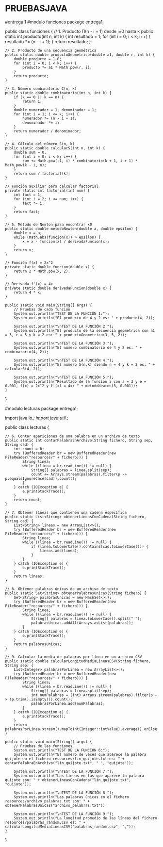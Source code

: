 # PRUEBASJAVA
#entrega 1
#modulo funciones
package entrega1;

public class funciones {
    // 1. Producto Π(n - i + 1) desde i=0 hasta k
    public static int producto(int n, int k) {
        int resultado = 1;
        for (int i = 0; i < k; i++) {
            resultado *= (n - i + 1);
        }
        return resultado;
    }

    // 2. Producto de una secuencia geométrica
    public static double productoGeometrico(double a1, double r, int k) {
        double producto = 1.0;
        for (int i = 0; i < k; i++) {
            producto *= a1 * Math.pow(r, i);
        }
        return producto;
    }

    // 3. Número combinatorio C(n, k)
    public static double combinatorio(int n, int k) {
        if (k == 0 || k == n) {
            return 1;
        }
        double numerador = 1, denominador = 1;
        for (int i = 1; i <= k; i++) {
            numerador *= (n - i + 1);
            denominador *= i;
        }
        return numerador / denominador;
    }

    // 4. Cálculo del número S(n, k)
    public static double calcularS(int n, int k) {
        double sum = 0;
        for (int i = 0; i < k; i++) {
            sum += Math.pow(-1, i) * combinatorio(k + 1, i + 1) * Math.pow(k - i, n);
        }
        return sum / factorial(k);
    }

    // Función auxiliar para calcular factorial
    private static int factorial(int num) {
        int fact = 1;
        for (int i = 2; i <= num; i++) {
            fact *= i;
        }
        return fact;
    }

    // 5. Método de Newton para encontrar x0
    public static double metodoNewton(double a, double epsilon) {
        double x = a;
        while (Math.abs(funcion(x)) > epsilon) {
            x = x - funcion(x) / derivadaFuncion(x);
        }
        return x;
    }

    // Función f(x) = 2x^2
    private static double funcion(double x) {
        return 2 * Math.pow(x, 2);
    }

    // Derivada f'(x) = 4x
    private static double derivadaFuncion(double x) {
        return 4 * x;
    }

    public static void main(String[] args) {
        // Pruebas de cada función
        System.out.println("TEST DE LA FUNCIÓN 1:");
        System.out.println("El producto de 4 y 2 es: " + producto(4, 2));
        
        System.out.println("\nTEST DE LA FUNCIÓN 2:");
        System.out.println("El producto de la secuencia geométrica con a1 = 3, r = 5 y k = 2 es: " + productoGeometrico(3, 5, 2));
        
        System.out.println("\nTEST DE LA FUNCIÓN 3:");
        System.out.println("El número combinatorio de 4 y 2 es: " + combinatorio(4, 2));
        
        System.out.println("\nTEST DE LA FUNCIÓN 4:");
        System.out.println("El número S(n,k) siendo n = 4 y k = 2 es: " + calcularS(4, 2));
        
        System.out.println("\nTEST DE LA FUNCIÓN 5:");
        System.out.println("Resultado de la función 5 con a = 3 y e = 0.001, f(x) = 2x^2 y f'(x) = 4x: " + metodoNewton(3, 0.001));
    }
}

#modulo lecturas
package entrega1;

import java.io.*;
import java.util.*;


public class lecturas {
    
    // 6. Contar apariciones de una palabra en un archivo de texto
    public static int contarPalabraEnArchivo(String fichero, String sep, String cad) {
        int count = 0;
        try (BufferedReader br = new BufferedReader(new FileReader("resources/" + fichero))) {
            String linea;
            while ((linea = br.readLine()) != null) {
                String[] palabras = linea.split(sep);
                count += Arrays.stream(palabras).filter(p -> p.equalsIgnoreCase(cad)).count();
            }
        } catch (IOException e) {
            e.printStackTrace();
        }
        return count;
    }
    
    // 7. Obtener líneas que contienen una cadena específica
    public static List<String> obtenerLineasConCadena(String fichero, String cad) {
        List<String> lineas = new ArrayList<>();
        try (BufferedReader br = new BufferedReader(new FileReader("resources/" + fichero))) {
            String linea;
            while ((linea = br.readLine()) != null) {
                if (linea.toLowerCase().contains(cad.toLowerCase())) {
                    lineas.add(linea);
                }
            }
        } catch (IOException e) {
            e.printStackTrace();
        }
        return lineas;
    }
    
    // 8. Obtener palabras únicas de un archivo de texto
    public static Set<String> obtenerPalabrasUnicas(String fichero) {
        Set<String> palabrasUnicas = new HashSet<>();
        try (BufferedReader br = new BufferedReader(new FileReader("resources/" + fichero))) {
            String linea;
            while ((linea = br.readLine()) != null) {
                String[] palabras = linea.toLowerCase().split(" ");
                palabrasUnicas.addAll(Arrays.asList(palabras));
            }
        } catch (IOException e) {
            e.printStackTrace();
        }
        return palabrasUnicas;
    }
    
    // 9. Calcular la media de palabras por línea en un archivo CSV
    public static double calcularLongitudMediaLineasCSV(String fichero, String sep) {
        List<Integer> palabrasPorLinea = new ArrayList<>();
        try (BufferedReader br = new BufferedReader(new FileReader("resources/" + fichero))) {
            String linea;
            while ((linea = br.readLine()) != null) {
                String[] palabras = linea.split(sep);
                int numPalabras = (int) Arrays.stream(palabras).filter(p -> !p.trim().isEmpty()).count();
                palabrasPorLinea.add(numPalabras);
            }
        } catch (IOException e) {
            e.printStackTrace();
        }
        return palabrasPorLinea.stream().mapToInt(Integer::intValue).average().orElse(0.0);
    }
    
    public static void main(String[] args) {
        // Pruebas de las funciones
        System.out.println("TEST DE LA FUNCIÓN 6:");
        System.out.println("El número de veces que aparece la palabra quijote en el fichero resources/lin_quijote.txt es: " + contarPalabraEnArchivo("lin_quijote.txt", " ", "quijote"));
        
        System.out.println("\nTEST DE LA FUNCIÓN 7:");
        System.out.println("Las líneas en las que aparece la palabra quijote son: " + obtenerLineasConCadena("lin_quijote.txt", "quijote"));
        
        System.out.println("\nTEST DE LA FUNCIÓN 8:");
        System.out.println("Las palabras únicas en el fichero resources/archivo_palabras.txt son: " + obtenerPalabrasUnicas("archivo_palabras.txt"));
        
        System.out.println("\nTEST DE LA FUNCIÓN 9:");
        System.out.println("La longitud promedio de las líneas del fichero resources/palabras_random.csv es: " + calcularLongitudMediaLineasCSV("palabras_random.csv", ","));
    }
}


